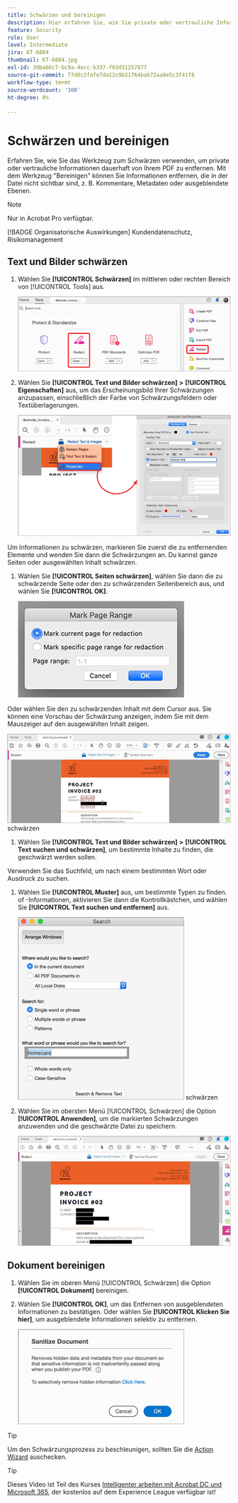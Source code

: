```yaml
---
title: Schwärzen und bereinigen
description: Hier erfahren Sie, wie Sie private oder vertrauliche Informationen dauerhaft von Ihrem PDF entfernen.
feature: Security
role: User
level: Intermediate
jira: KT-6804
thumbnail: KT-6804.jpg
exl-id: 39ba66c7-bc9a-4ecc-b337-f03d31257877
source-git-commit: 77d0c2fafe7da12c9b21764bab72aa9e5c3f41f8
workflow-type: tm+mt
source-wordcount: '300'
ht-degree: 0%

---
```


# Schwärzen und bereinigen

Erfahren Sie, wie Sie das Werkzeug zum Schwärzen verwenden, um private oder vertrauliche Informationen dauerhaft von Ihrem PDF zu entfernen. Mit dem Werkzeug &quot;Bereinigen&quot; können Sie Informationen entfernen, die in der Datei nicht sichtbar sind, z. B. Kommentare, Metadaten oder ausgeblendete Ebenen.

>[!NOTE]
>
>Nur in Acrobat Pro verfügbar.

[!BADGE Organisatorische Auswirkungen]
Kundendatenschutz, Risikomanagement

## Text und Bilder schwärzen

1. Wählen Sie **[!UICONTROL Schwärzen]** im mittleren oder rechten Bereich von [!UICONTROL Tools] aus.

   ![Schritt 1 schwärzen](../assets/Redact_1.png)

1. Wählen Sie **[!UICONTROL Text und Bilder schwärzen]** **>** **[!UICONTROL Eigenschaften]** aus, um das Erscheinungsbild Ihrer Schwärzungen anzupassen, einschließlich der Farbe von Schwärzungsfeldern oder Textüberlagerungen.

   ![Schritt 2 schwärzen](../assets/Redact_2.png)

Um Informationen zu schwärzen, markieren Sie zuerst die zu entfernenden Elemente und wenden Sie dann die Schwärzungen an. Du kannst ganze Seiten oder ausgewählten Inhalt schwärzen.

1. Wählen Sie **[!UICONTROL Seiten schwärzen]**, wählen Sie dann die zu schwärzende Seite oder den zu schwärzenden Seitenbereich aus, und wählen Sie **[!UICONTROL OK]**.

   ![Schritt 4 schwärzen](../assets/Redact_3.png)

Oder wählen Sie den zu schwärzenden Inhalt mit dem Cursor aus. Sie können eine Vorschau der Schwärzung anzeigen, indem Sie mit dem Mauszeiger auf den ausgewählten Inhalt zeigen.

   ![Schritt 5a](../assets/Redact_4.png) schwärzen

1. Wählen Sie **[!UICONTROL Text und Bilder schwärzen]** **>** **[!UICONTROL Text suchen und schwärzen]**, um bestimmte Inhalte zu finden, die geschwärzt werden sollen.

Verwenden Sie das Suchfeld, um nach einem bestimmten Wort oder Ausdruck zu suchen.

1. Wählen Sie **[!UICONTROL Muster]** aus, um bestimmte Typen zu finden. of -Informationen, aktivieren Sie dann die Kontrollkästchen, und wählen Sie **[!UICONTROL Text suchen und entfernen]** aus.

   ![Schritt 5b](../assets/Redact_5.png) schwärzen

1. Wählen Sie im obersten Menü [!UICONTROL Schwärzen] die Option **[!UICONTROL Anwenden]**, um die markierten Schwärzungen anzuwenden und die geschwärzte Datei zu speichern.

   ![Schritt 6 schwärzen](../assets/Redact_6.png)

## Dokument bereinigen

1. Wählen Sie im oberen Menü [!UICONTROL Schwärzen] die Option **[!UICONTROL Dokument]** bereinigen.

1. Wählen Sie **[!UICONTROL OK]**, um das Entfernen von ausgeblendeten Informationen zu bestätigen. Oder wählen Sie **[!UICONTROL Klicken Sie hier]**, um ausgeblendete Informationen selektiv zu entfernen.

   ![Schritt 2 bereinigen](../assets/Redact_7.png)

>[!TIP]
>
Um den Schwärzungsprozess zu beschleunigen, sollten Sie die [Action Wizard](../advanced-tasks/action.md) auschecken.

>[!TIP]
>
Dieses Video ist Teil des Kurses [Intelligenter arbeiten mit Acrobat DC und Microsoft 365](https://experienceleague.adobe.com/?recommended=Acrobat-U-1-2021.microsoft365), der kostenlos auf dem Experience League verfügbar ist!
